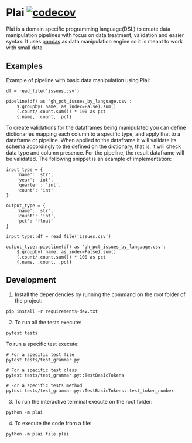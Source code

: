# Plai [![codecov](https://codecov.io/gh/matheusbsilva/plai/branch/development/graph/badge.svg?token=Z56KFD6WPY)](https://codecov.io/gh/matheusbsilva/plai)

Plai is a domain specific programming language(DSL) to create data manipulation pipelines with focus on data treatment, validation and easier syntax. It uses [pandas](https://pandas.pydata.org) as data manipulation engine so it is meant to work with small data.

## Examples 

Example of pipeline with basic data manipulation using Plai:

```
df = read_file('issues.csv')

pipeline(df) as 'gh_pct_issues_by_language.csv':
    $.groupby(.name, as_index=False).sum()
    (.count/.count.sum()) * 100 as pct
    {.name, .count, .pct}
```

To create validations for the dataframes being manipulated you can define dictionaries mapping each column to a specific type, and apply
that to a dataframe or pipeline. When applied to the dataframe it will validate its schema accordingly to the defined on the dictionary, that is, it will check data type and column presence. For the pipeline, the result dataframe will be validated. The following snippet is an example of implementation:

```
input_type = {
    'name': 'str',
    'year': 'int',
    'quarter': 'int',
    'count': 'int'
}

output_type = {
    'name': 'str',
    'count': 'int',
    'pct': 'float'
}

input_type::df = read_file('issues.csv')

output_type::pipeline(df) as 'gh_pct_issues_by_language.csv':
    $.groupby(.name, as_index=False).sum()
    (.count/.count.sum()) * 100 as pct
    {.name, .count, .pct}
```

## Development 

1. Install the dependencies by running the command on the root folder of the project:
```
pip install -r requirements-dev.txt
```

2. To run all the tests execute:
```
pytest tests
```

To run a specific test execute:
```
# For a specific test file
pytest tests/test_grammar.py

# For a specific test class
pytest tests/test_grammar.py::TestBasicTokens

# For a specific tests method
pytest tests/test_grammar.py::TestBasicTokens::test_token_number
```

3. To run the interactive terminal execute on the root folder:
```
python -m plai
```

4. To execute the code from a file:
```
python -m plai file.plai
```